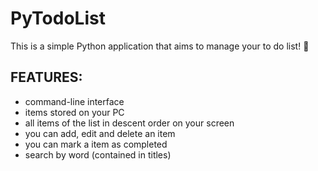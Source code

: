 # PyTodoList

This is a simple Python application that aims to manage your to do list! 📝

## FEATURES:
  - command-line interface
  - items stored on your PC
  - all items of the list in descent order on your screen
  - you can add, edit and delete an item
  - you can mark a item as completed
  - search by word (contained in titles)
